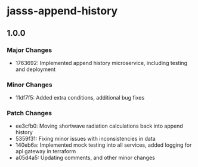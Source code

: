 # jasss-append-history

## 1.0.0

### Major Changes

- 1763692: Implemented append history microservice, including testing and deployment

### Minor Changes

- 11df7f5: Added extra conditions, additional bug fixes

### Patch Changes

- ee3cfb0: Moving shortwave radiation calculations back into append history
- 5359f31: Fixing minor issues with inconsistencies in data
- 140eb6a: Implemented mock testing into all services, added logging for api gateway in terraform
- a05d4a5: Updating comments, and other minor changes
